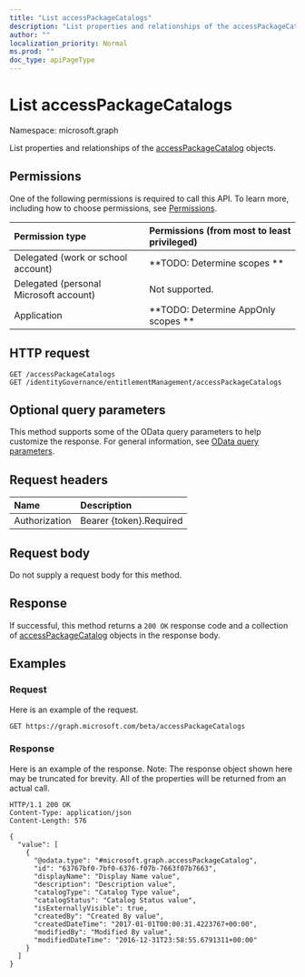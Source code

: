 ```yaml
---
title: "List accessPackageCatalogs"
description: "List properties and relationships of the accessPackageCatalog objects."
author: ""
localization_priority: Normal
ms.prod: ""
doc_type: apiPageType
---
```


# List accessPackageCatalogs

Namespace: microsoft.graph

List properties and relationships of the [accessPackageCatalog](../resources/accesspackagecatalog.md) objects.

## Permissions
One of the following permissions is required to call this API. To learn more, including how to choose permissions, see [Permissions](/concepts/permissions-reference.md).

|Permission type|Permissions (from most to least privileged)|
|:---|:---|
|Delegated (work or school account)|**TODO: Determine scopes **|
|Delegated (personal Microsoft account)|Not supported.|
|Application|**TODO: Determine AppOnly scopes **|

## HTTP request
<!-- {
  "blockType": "ignored"
}
-->
``` http
GET /accessPackageCatalogs
GET /identityGovernance/entitlementManagement/accessPackageCatalogs
```

## Optional query parameters
This method supports some of the OData query parameters to help customize the response. For general information, see [OData query parameters](/graph/query-parameters).

## Request headers
|Name|Description|
|:---|:---|
|Authorization|Bearer {token}.Required|

## Request body
Do not supply a request body for this method.

## Response
If successful, this method returns a `200 OK` response code and a collection of [accessPackageCatalog](../resources/accesspackagecatalog.md) objects in the response body.

## Examples

### Request
Here is an example of the request.
<!-- {
  "blockType": "request",
  "name": "get_accesspackagecatalog"
}
-->
``` http
GET https://graph.microsoft.com/beta/accessPackageCatalogs
```

### Response
Here is an example of the response. Note: The response object shown here may be truncated for brevity. All of the properties will be returned from an actual call.
<!-- {
  "blockType": "response",
  "truncated": true,
  "@odata.type": "collection(microsoft.graph.accesspackagecatalog)"
}
-->
``` http
HTTP/1.1 200 OK
Content-Type: application/json
Content-Length: 576

{
  "value": [
    {
      "@odata.type": "#microsoft.graph.accessPackageCatalog",
      "id": "63767bf0-7bf0-6376-f07b-7663f07b7663",
      "displayName": "Display Name value",
      "description": "Description value",
      "catalogType": "Catalog Type value",
      "catalogStatus": "Catalog Status value",
      "isExternallyVisible": true,
      "createdBy": "Created By value",
      "createdDateTime": "2017-01-01T00:00:31.4223767+00:00",
      "modifiedBy": "Modified By value",
      "modifiedDateTime": "2016-12-31T23:58:55.6791311+00:00"
    }
  ]
}
```

